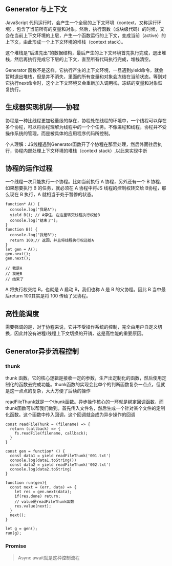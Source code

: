 ## Generator 与上下文

JavaScript 代码运行时，会产生一个全局的上下文环境（context，又称运行环境），包含了当前所有的变量和对象。然后，执行函数（或块级代码）的时候，又会在当前上下文环境的上层，产生一个函数运行的上下文，变成当前（active）的上下文，由此形成一个上下文环境的堆栈（context stack）。

这个堆栈是“后进先出”的数据结构，最后产生的上下文环境首先执行完成，退出堆栈，然后再执行完成它下层的上下文，直至所有代码执行完成，堆栈清空。

Generator 函数不是这样，它执行产生的上下文环境，一旦遇到yield命令，就会暂时退出堆栈，但是并不消失，里面的所有变量和对象会冻结在当前状态。等到对它执行next命令时，这个上下文环境又会重新加入调用栈，冻结的变量和对象恢复执行。

## 生成器实现机制——协程

协程是一种比线程更加轻量级的存在，协程处在线程的环境中，一个线程可以存在多个协程，可以将协程理解为线程中的一个个任务。不像进程和线程，协程并不受操作系统的管理，而是被具体的应用程序代码所控制。

个人理解：JS线程遇到Generator函数开了个协程在那里处理，然后外面往后执行，协程内部处理上下文环境的堆栈（context stack）,以此来实现中断

## 协程的运作过程

一个线程一次只能执行一个协程。比如当前执行 A 协程，另外还有一个 B 协程，如果想要执行 B 的任务，就必须在 A 协程中将JS 线程的控制权转交给 B协程，那么现在 B 执行，A 就相当于处于暂停的状态。

```tsx
function* A() {
  console.log("我是A");
  yield B(); // A停住，在这里转交线程执行权给B
  console.log("结束了");
}
function B() {
  console.log("我是B");
  return 100;// 返回，并且将线程执行权还给A
}
let gen = A();
gen.next();
gen.next();

// 我是A
// 我是B
// 结束了
```
A 将执行权交给 B，也就是 A 启动 B，我们也称 A 是 B 的父协程。因此 B 当中最后return 100其实是将 100 传给了父协程。

## 高性能调度

需要强调的是，对于协程来说，它并不受操作系统的控制，完全由用户自定义切换，因此并没有进程/线程上下文切换的开销，这是高性能的重要原因。


## Generator异步流程控制

### thunk
>
thunk 函数。它的核心逻辑是接收一定的参数，生产出定制化的函数，然后使用定制化的函数去完成功能。thunk函数的实现会比单个的判断函数复杂一点点，但就是这一点点的复杂，大大方便了后续的操作

readFileThunk就是一个thunk函数。异步操作核心的一环就是绑定回调函数，而thunk函数可以帮我们做到。首先传入文件名，然后生成一个针对某个文件的定制化函数。这个函数中传入回调，这个回调就会成为异步操作的回调

```tsx
const readFileThunk = (filename) => {
  return (callback) => {
    fs.readFile(filename, callback);
  }
}
```

```tsx
const gen = function* () {
  const data1 = yield readFileThunk('001.txt')
  console.log(data1.toString())
  const data2 = yield readFileThunk('002.txt')
  console.log(data2.toString)
}

function run(gen){
  const next = (err, data) => {
    let res = gen.next(data);
    if(res.done) return;
    // value是readFileThunk函数
    res.value(next);
  }
  next();
}

let g = gen();
run(g);
```

### Promise
>Async await就是这种控制流程